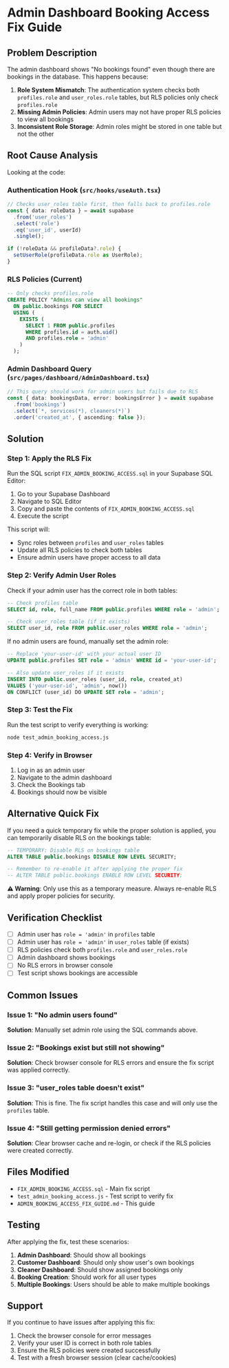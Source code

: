 # Admin Dashboard Booking Access Fix Guide

## Problem Description

The admin dashboard shows "No bookings found" even though there are bookings in the database. This happens because:

1. **Role System Mismatch**: The authentication system checks both `profiles.role` and `user_roles.role` tables, but RLS policies only check `profiles.role`
2. **Missing Admin Policies**: Admin users may not have proper RLS policies to view all bookings
3. **Inconsistent Role Storage**: Admin roles might be stored in one table but not the other

## Root Cause Analysis

Looking at the code:

### Authentication Hook (`src/hooks/useAuth.tsx`)
```typescript
// Checks user_roles table first, then falls back to profiles.role
const { data: roleData } = await supabase
  .from('user_roles')
  .select('role')
  .eq('user_id', userId)
  .single();

if (!roleData && profileData?.role) {
  setUserRole(profileData.role as UserRole);
}
```

### RLS Policies (Current)
```sql
-- Only checks profiles.role
CREATE POLICY "Admins can view all bookings"
  ON public.bookings FOR SELECT
  USING (
    EXISTS (
      SELECT 1 FROM public.profiles
      WHERE profiles.id = auth.uid()
      AND profiles.role = 'admin'
    )
  );
```

### Admin Dashboard Query (`src/pages/dashboard/AdminDashboard.tsx`)
```typescript
// This query should work for admin users but fails due to RLS
const { data: bookingsData, error: bookingsError } = await supabase
  .from('bookings')
  .select(`*, services(*), cleaners(*)`)
  .order('created_at', { ascending: false });
```

## Solution

### Step 1: Apply the RLS Fix

Run the SQL script `FIX_ADMIN_BOOKING_ACCESS.sql` in your Supabase SQL Editor:

1. Go to your Supabase Dashboard
2. Navigate to SQL Editor
3. Copy and paste the contents of `FIX_ADMIN_BOOKING_ACCESS.sql`
4. Execute the script

This script will:
- Sync roles between `profiles` and `user_roles` tables
- Update all RLS policies to check both tables
- Ensure admin users have proper access to all data

### Step 2: Verify Admin User Roles

Check if your admin user has the correct role in both tables:

```sql
-- Check profiles table
SELECT id, role, full_name FROM public.profiles WHERE role = 'admin';

-- Check user_roles table (if it exists)
SELECT user_id, role FROM public.user_roles WHERE role = 'admin';
```

If no admin users are found, manually set the admin role:

```sql
-- Replace 'your-user-id' with your actual user ID
UPDATE public.profiles SET role = 'admin' WHERE id = 'your-user-id';

-- Also update user_roles if it exists
INSERT INTO public.user_roles (user_id, role, created_at)
VALUES ('your-user-id', 'admin', now())
ON CONFLICT (user_id) DO UPDATE SET role = 'admin';
```

### Step 3: Test the Fix

Run the test script to verify everything is working:

```bash
node test_admin_booking_access.js
```

### Step 4: Verify in Browser

1. Log in as an admin user
2. Navigate to the admin dashboard
3. Check the Bookings tab
4. Bookings should now be visible

## Alternative Quick Fix

If you need a quick temporary fix while the proper solution is applied, you can temporarily disable RLS on the bookings table:

```sql
-- TEMPORARY: Disable RLS on bookings table
ALTER TABLE public.bookings DISABLE ROW LEVEL SECURITY;

-- Remember to re-enable it after applying the proper fix
-- ALTER TABLE public.bookings ENABLE ROW LEVEL SECURITY;
```

**⚠️ Warning**: Only use this as a temporary measure. Always re-enable RLS and apply proper policies for security.

## Verification Checklist

- [ ] Admin user has `role = 'admin'` in `profiles` table
- [ ] Admin user has `role = 'admin'` in `user_roles` table (if exists)
- [ ] RLS policies check both `profiles.role` and `user_roles.role`
- [ ] Admin dashboard shows bookings
- [ ] No RLS errors in browser console
- [ ] Test script shows bookings are accessible

## Common Issues

### Issue 1: "No admin users found"
**Solution**: Manually set admin role using the SQL commands above.

### Issue 2: "Bookings exist but still not showing"
**Solution**: Check browser console for RLS errors and ensure the fix script was applied correctly.

### Issue 3: "user_roles table doesn't exist"
**Solution**: This is fine. The fix script handles this case and will only use the `profiles` table.

### Issue 4: "Still getting permission denied errors"
**Solution**: Clear browser cache and re-login, or check if the RLS policies were created correctly.

## Files Modified

- `FIX_ADMIN_BOOKING_ACCESS.sql` - Main fix script
- `test_admin_booking_access.js` - Test script to verify fix
- `ADMIN_BOOKING_ACCESS_FIX_GUIDE.md` - This guide

## Testing

After applying the fix, test these scenarios:

1. **Admin Dashboard**: Should show all bookings
2. **Customer Dashboard**: Should only show user's own bookings
3. **Cleaner Dashboard**: Should show assigned bookings only
4. **Booking Creation**: Should work for all user types
5. **Multiple Bookings**: Users should be able to make multiple bookings

## Support

If you continue to have issues after applying this fix:

1. Check the browser console for error messages
2. Verify your user ID is correct in both role tables
3. Ensure the RLS policies were created successfully
4. Test with a fresh browser session (clear cache/cookies)
